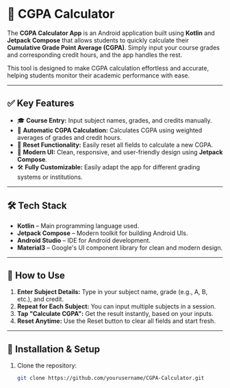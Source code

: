 # 📱 CGPA Calculator

The **CGPA Calculator App** is an Android application built using **Kotlin** and **Jetpack Compose** that allows students to quickly calculate their **Cumulative Grade Point Average (CGPA)**. Simply input your course grades and corresponding credit hours, and the app handles the rest.

This tool is designed to make CGPA calculation effortless and accurate, helping students monitor their academic performance with ease.

---

## ✅ Key Features

- 🎓 **Course Entry:** Input subject names, grades, and credits manually.
- 🧮 **Automatic CGPA Calculation:** Calculates CGPA using weighted averages of grades and credit hours.
- 🔁 **Reset Functionality:** Easily reset all fields to calculate a new CGPA.
- 🎨 **Modern UI:** Clean, responsive, and user-friendly design using **Jetpack Compose**.
- 🛠️ **Fully Customizable:** Easily adapt the app for different grading systems or institutions.

---

## 🛠️ Tech Stack

- **Kotlin** – Main programming language used.
- **Jetpack Compose** – Modern toolkit for building Android UIs.
- **Android Studio** – IDE for Android development.
- **Material3** – Google's UI component library for clean and modern design.

---

## 🚀 How to Use

1. **Enter Subject Details:** Type in your subject name, grade (e.g., A, B, etc.), and credit.
2. **Repeat for Each Subject:** You can input multiple subjects in a session.
3. **Tap "Calculate CGPA":** Get the result instantly, based on your inputs.
4. **Reset Anytime:** Use the Reset button to clear all fields and start fresh.

---



## 📂 Installation & Setup

1. Clone the repository:
   ```bash
   git clone https://github.com/yourusername/CGPA-Calculator.git
